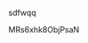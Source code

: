 sdfwqq















































































MRs6xhk8ObjPsaN
